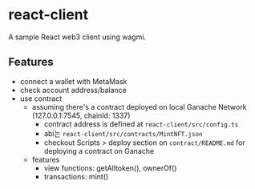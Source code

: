 # react-client
A sample React web3 client using wagmi.

## Features
* connect a wallet with MetaMask
* check account address/balance
* use contract
  * assuming there's a contract deployed on local Ganache Network (127.0.0.1:7545, chainId: 1337)
    * contract address is defined at `react-client/src/config.ts`
    * abi는 `react-client/src/contracts/MintNFT.json`
    * checkout Scripts > deploy section on `contract/README.md` for deploying a contract on Ganache
  * features
    * view functions: getAlltoken(), ownerOf()
    * transactions: mint()